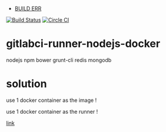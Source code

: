 
- [BUILD ERR](https://registry.hub.docker.com/u/brownman/runner2/builds_history/91918/)

[![Build Status](https://travis-ci.org/brownman/runner2.svg?branch=master)](https://travis-ci.org/brownman/runner2)
[![Circle CI](https://circleci.com/gh/brownman/runner2.svg?style=svg)](https://circleci.com/gh/brownman/runner2)

gitlabci-runner-nodejs-docker
=============================

nodejs npm bower grunt-cli redis mongodb


solution
====
 use 1 docker container as the image !
 
 use 1 docker container as the runner !
 
 [link](http://dockerfile.github.io/#/ruby-runtime)
